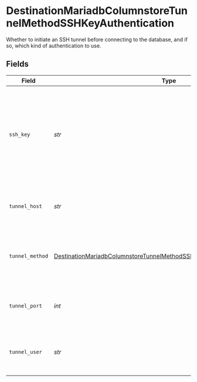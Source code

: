 # DestinationMariadbColumnstoreTunnelMethodSSHKeyAuthentication

Whether to initiate an SSH tunnel before connecting to the database, and if so, which kind of authentication to use.


## Fields

| Field                                                                                                                                                                         | Type                                                                                                                                                                          | Required                                                                                                                                                                      | Description                                                                                                                                                                   | Example                                                                                                                                                                       |
| ----------------------------------------------------------------------------------------------------------------------------------------------------------------------------- | ----------------------------------------------------------------------------------------------------------------------------------------------------------------------------- | ----------------------------------------------------------------------------------------------------------------------------------------------------------------------------- | ----------------------------------------------------------------------------------------------------------------------------------------------------------------------------- | ----------------------------------------------------------------------------------------------------------------------------------------------------------------------------- |
| `ssh_key`                                                                                                                                                                     | *str*                                                                                                                                                                         | :heavy_check_mark:                                                                                                                                                            | OS-level user account ssh key credentials in RSA PEM format ( created with ssh-keygen -t rsa -m PEM -f myuser_rsa )                                                           |                                                                                                                                                                               |
| `tunnel_host`                                                                                                                                                                 | *str*                                                                                                                                                                         | :heavy_check_mark:                                                                                                                                                            | Hostname of the jump server host that allows inbound ssh tunnel.                                                                                                              |                                                                                                                                                                               |
| `tunnel_method`                                                                                                                                                               | [DestinationMariadbColumnstoreTunnelMethodSSHKeyAuthenticationTunnelMethod](../../models/shared/destinationmariadbcolumnstoretunnelmethodsshkeyauthenticationtunnelmethod.md) | :heavy_check_mark:                                                                                                                                                            | Connect through a jump server tunnel host using username and ssh key                                                                                                          |                                                                                                                                                                               |
| `tunnel_port`                                                                                                                                                                 | *int*                                                                                                                                                                         | :heavy_check_mark:                                                                                                                                                            | Port on the proxy/jump server that accepts inbound ssh connections.                                                                                                           | 22                                                                                                                                                                            |
| `tunnel_user`                                                                                                                                                                 | *str*                                                                                                                                                                         | :heavy_check_mark:                                                                                                                                                            | OS-level username for logging into the jump server host.                                                                                                                      |                                                                                                                                                                               |